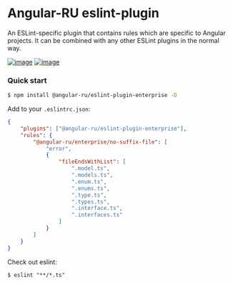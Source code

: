 # Angular-RU eslint-plugin

An ESLint-specific plugin that contains rules which are specific to Angular projects. It can be combined with any other
ESLint plugins in the normal way.

[![image](https://badge.fury.io/js/%40angular-ru%2Feslint-plugin-enterprise.svg)](https://badge.fury.io/js/%40angular-ru%2Feslint-plugin-enterprise)
[![image](https://img.shields.io/npm/dw/@angular-ru/eslint-plugin-enterprise)](https://badge.fury.io/js/%40angular-ru%2Feslint-plugin-enterprise)

### Quick start

```bash
$ npm install @angular-ru/eslint-plugin-enterprise -D
```

Add to your `.eslintrc.json`:

```json
{
    "plugins": ["@angular-ru/eslint-plugin-enterprise"],
    "rules": {
        "@angular-ru/enterprise/no-suffix-file": [
            "error",
            {
                "fileEndsWithList": [
                    ".model.ts",
                    ".models.ts",
                    ".enum.ts",
                    ".enums.ts",
                    ".type.ts",
                    ".types.ts",
                    ".interface.ts",
                    ".interfaces.ts"
                ]
            }
        ]
    }
}
```

Check out eslint:

```
$ eslint "**/*.ts"
```
